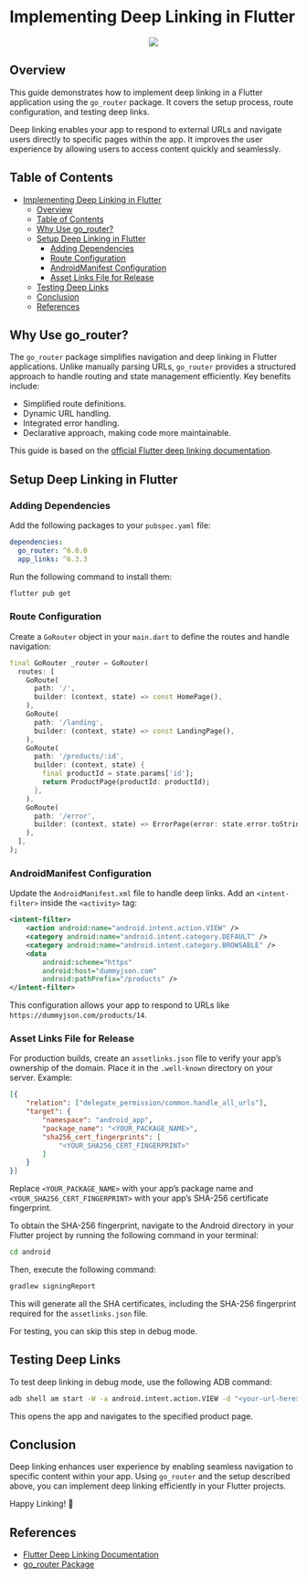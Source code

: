 # Implementing Deep Linking in Flutter

<p align="center">
  <img src="https://github.com/user-attachments/assets/51941b19-b867-45ca-aaf0-65e8b1ac94c1" style="max-width: 100%; height: auto;">
</p>

## Overview

This guide demonstrates how to implement deep linking in a Flutter application using the `go_router` package. It covers the setup process, route configuration, and testing deep links. 

Deep linking enables your app to respond to external URLs and navigate users directly to specific pages within the app. It improves the user experience by allowing users to access content quickly and seamlessly.

## Table of Contents

- [Implementing Deep Linking in Flutter](#implementing-deep-linking-in-flutter)
  - [Overview](#overview)
  - [Table of Contents](#table-of-contents)
  - [Why Use go_router?](#why-use-go_router)
  - [Setup Deep Linking in Flutter](#setup-deep-linking-in-flutter)
    - [Adding Dependencies](#adding-dependencies)
    - [Route Configuration](#route-configuration)
    - [AndroidManifest Configuration](#androidmanifest-configuration)
    - [Asset Links File for Release](#asset-links-file-for-release)
  - [Testing Deep Links](#testing-deep-links)
  - [Conclusion](#conclusion)
  - [References](#references)

## Why Use go_router?

The `go_router` package simplifies navigation and deep linking in Flutter applications. Unlike manually parsing URLs, `go_router` provides a structured approach to handle routing and state management efficiently. Key benefits include:

- Simplified route definitions.
- Dynamic URL handling.
- Integrated error handling.
- Declarative approach, making code more maintainable.

This guide is based on the [official Flutter deep linking documentation](https://docs.flutter.dev/ui/navigation/deep-linking).

## Setup Deep Linking in Flutter

### Adding Dependencies

Add the following packages to your `pubspec.yaml` file:

```yaml
dependencies:
  go_router: ^6.0.0
  app_links: ^6.3.3
```

Run the following command to install them:

```bash
flutter pub get
```

### Route Configuration

Create a `GoRouter` object in your `main.dart` to define the routes and handle navigation:

```dart
final GoRouter _router = GoRouter(
  routes: [
    GoRoute(
      path: '/',
      builder: (context, state) => const HomePage(),
    ),
    GoRoute(
      path: '/landing',
      builder: (context, state) => const LandingPage(),
    ),
    GoRoute(
      path: '/products/:id',
      builder: (context, state) {
        final productId = state.params['id'];
        return ProductPage(productId: productId);
      },
    ),
    GoRoute(
      path: '/error',
      builder: (context, state) => ErrorPage(error: state.error.toString()),
    ),
  ],
);
```

### AndroidManifest Configuration

Update the `AndroidManifest.xml` file to handle deep links. Add an `<intent-filter>` inside the `<activity>` tag:

```xml
<intent-filter>
    <action android:name="android.intent.action.VIEW" />
    <category android:name="android.intent.category.DEFAULT" />
    <category android:name="android.intent.category.BROWSABLE" />
    <data
        android:scheme="https"
        android:host="dummyjson.com"
        android:pathPrefix="/products" />
</intent-filter>
```

This configuration allows your app to respond to URLs like `https://dummyjson.com/products/14`.

### Asset Links File for Release

For production builds, create an `assetlinks.json` file to verify your app’s ownership of the domain. Place it in the `.well-known` directory on your server. Example:

```json
[{
    "relation": ["delegate_permission/common.handle_all_urls"],
    "target": {
        "namespace": "android_app",
        "package_name": "<YOUR_PACKAGE_NAME>",
        "sha256_cert_fingerprints": [
            "<YOUR_SHA256_CERT_FINGERPRINT>"
        ]
    }
}]
```

Replace `<YOUR_PACKAGE_NAME>` with your app’s package name and `<YOUR_SHA256_CERT_FINGERPRINT>` with your app’s SHA-256 certificate fingerprint.

To obtain the SHA-256 fingerprint, navigate to the Android directory in your Flutter project by running the following command in your terminal:

```bash
cd android
```

Then, execute the following command:

```bash
gradlew signingReport
```

This will generate all the SHA certificates, including the SHA-256 fingerprint required for the `assetlinks.json` file.

For testing, you can skip this step in debug mode.

## Testing Deep Links

To test deep linking in debug mode, use the following ADB command:

```bash
adb shell am start -W -a android.intent.action.VIEW -d "<your-url-here>" <your-package-name>
```

This opens the app and navigates to the specified product page.

## Conclusion

Deep linking enhances user experience by enabling seamless navigation to specific content within your app. Using `go_router` and the setup described above, you can implement deep linking efficiently in your Flutter projects.

Happy Linking! 🚀

## References

- [Flutter Deep Linking Documentation](https://docs.flutter.dev/ui/navigation/deep-linking)
- [go_router Package](https://pub.dev/packages/go_router)
